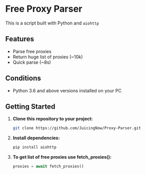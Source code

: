 # Free Proxy Parser

This is a script built with Python and `aiohttp`

## Features
- Parse free proxies
- Return huge list of proxies (~10k)
- Quick parse (~8s)

## Conditions
- Python 3.6 and above versions installed on your PC

## Getting Started

1. **Clone this repository to your project:**
    ```bash
   git clone https://github.com/JuicingNow/Proxy-Parser.git
2. **Install dependencies:**
    ```bash
   pip install aiohttp
3. **To get list of free proxies use fetch_proxies():**

   ```python
   proxies = await fetch_proxies()
